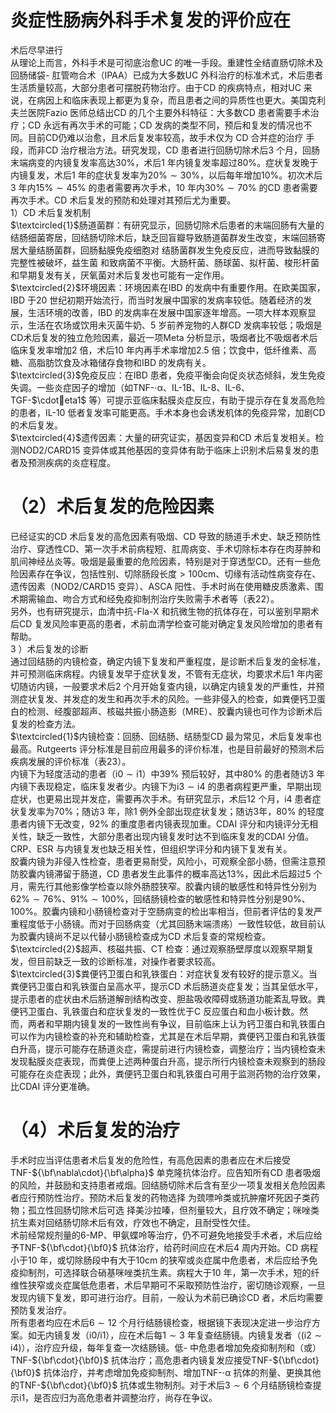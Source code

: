 # 炎症性肠病外科手术复发的评价应在  
术后尽早进行  
从理论上而言，外科手术是可彻底治愈UC 的唯一手段。重建性全结直肠切除术及回肠储袋- 肛管吻合术（IPAA）已成为大多数UC 外科治疗的标准术式，术后患者生活质量较高，大部分患者可摆脱药物治疗。由于CD 的疾病特点，相对UC 来说，在病因上和临床表现上都更为复杂，而且患者之间的异质性也更大。美国克利夫兰医院Fazio 医师总结出CD 的几个主要外科特征：大多数CD 患者需要手术治疗；CD 永远有再次手术的可能；CD 发病的类型不同，预后和复发的情况也不同。目前CD仍难以治愈，且术后复发率较高，故手术仅为 CD  合并症的治疗 手段，而非CD 治疗根治方法。研究发现，CD 患者进行回肠切除术后3 个月，回肠末端病变的内镜复发率高达$30\%$，术后1 年内镜复发率超过$80\%$。症状复发晚于内镜复发，术后1 年的症状复发率为$20\%\sim30\%$，以后每年增加$10\%$。初次术后3 年内$15\%\sim45\%$ 的患者需要再次手术，10 年内$30\%\sim70\%$ 的CD 患者需要再次手术。CD 术后复发的预防和处理对其预后尤为重要。  
1）CD 术后复发机制  
$\textcircled{1}$肠道菌群：有研究显示，回肠切除术后患者的末端回肠有大量的结肠细菌寄居，回结肠切除术后，缺乏回盲瓣导致肠道菌群发生改变，末端回肠寄居大量结肠菌群，回肠黏膜免疫细胞对 结肠菌群发生免疫反应，进而导致黏膜的完整性被破坏，益生菌 和致病菌不平衡。大肠杆菌、肠球菌、拟杆菌、梭形杆菌和早期复发有关，厌氧菌对术后复发也可能有一定作用。  
$\textcircled{2}$环境因素：环境因素在IBD 的发病中有重要作用。在欧美国家，IBD 于20 世纪初期开始流行，而当时发展中国家的发病率较低。随着经济的发展，生活环境的改善，IBD 的发病率在发展中国家逐年增高。一项大样本观察显示，生活在农场或饮用未灭菌牛奶、5 岁前养宠物的人群CD 发病率较低；吸烟是CD术后复发的独立危险因素，最近一项Meta 分析显示，吸烟者比不吸烟者术后临床复发率增加2 倍，术后10 年内再手术率增加2.5 倍；饮食中，低纤维素、高糖、高脂肪饮食及冰箱储存食物和IBD 的发病有关。  
$\textcircled{3}$免疫反应：在IBD 患者，免疫平衡会向促炎状态倾斜，发生免疫失调。一些炎症因子的增加（如TNF-$\cdot\upalpha$、IL-1B、IL-8、IL-6、TGF-$\cdoteta1$ 等）可提示亚临床黏膜炎症反应，有助于提示存在复发高危险的患者，IL-10 低者复发率可能更高。手术本身也会诱发机体的免疫异常，加剧CD 的术后复发。  
$\textcircled{4}$遗传因素：大量的研究证实，基因变异和CD 术后复发相关。检测NOD2/CARD15 变异体或其他基因的变异体有助于临床上识别术后易复发的患者及预测疾病的炎症程度。  
# （2）术后复发的危险因素  
已经证实的CD 术后复发的高危因素有吸烟、CD 导致的肠道手术史、缺乏预防性治疗、穿透性CD、第一次手术前病程短、肛周病变、手术切除标本存在肉芽肿和肌间神经丛炎等。吸烟是最重要的危险因素，特别是对于穿透型$\mathrm{CD}$。还有一些危险因素存在争议，包括性别、切除肠段长度$>100\mathrm{cm}$、切缘有活动性病变存在、遗传因素（NOD2/CARD15 变异）、ASCA 阳性、手术时尚在使用糖皮质激素、围术期需输血、吻合方式和经免疫抑制剂治疗失败需手术者等（表22）。  
另外，也有研究提示，血清中抗-Fla-X 和抗微生物的抗体存在，可以鉴别早期术后CD 复发风险率更高的患者，术前血清学检查可能对确定复发风险增加的患者有帮助。  
3 ）术后复发的诊断  
通过回结肠的内镜检查，确定内镜下复发和严重程度，是诊断术后复发的金标准，并可预测临床病程。内镜复发早于症状复发，不管有无症状，均要求术后1 年内密切随访内镜，一般要求术后2 个月开始复查内镜，以确定内镜复发的严重性，并预测症状复发、并发症的发生和再次手术的风险。一些非侵入的检查，如粪便钙卫蛋白的检测、经腹部超声、核磁共振小肠造影（MRE）、胶囊内镜也可作为诊断术后复发的检查方法。  
$\textcircled{1}$内镜检查：回肠、回结肠、结肠型CD 最为常见，术后复发率也最高。Rutgeerts 评分标准是目前应用最多的评价标准，也是目前最好的预测术后疾病发展的评价标准（表23）。  
内镜下为轻度活动的患者（$\mathrm{i}0\sim\mathrm{i}1$）中$39\%$ 预后较好，其中$80\%$ 的患者随访3 年内镜下表现稳定，临床复发者少。内镜下为$\mathrm{i}3\sim\mathrm{i}4$ 的患者病程更严重，早期出现症状，也更易出现并发症，需要再次手术。有研究显示，术后12 个月，i4 患者症状复发率为$70\%$；随访3 年，除1 例外全部出现症状复发；随访3年，$80\%$ 的轻度患者内镜下无改变，$92\%$ 的重度患者内镜表现加重。CDAI 评分和内镜评分无相关性，缺乏一致性，大部分患者出现内镜复发时达不到临床复发的CDAI 分值。CRP、ESR 与内镜复发也缺乏相关性，但组织学评分和内镜下复发有关。  
胶囊内镜为非侵入性检查，患者更易耐受，风险小，可观察全部小肠，但需注意预防胶囊内镜滞留于肠道，CD 患者发生此事件的概率高达$13\%$，因此术后超过5 个月，需先行其他影像学检查以除外肠腔狭窄。胶囊内镜的敏感性和特异性分别为 $62\%\sim76\%$、$91\%\sim100\%$，回结肠镜检查的敏感性和特异性分别是$90\%$、$100\%$。胶囊内镜和小肠镜检查对于空肠病变的检出率相当，但前者评估的复发严重程度低于小肠镜。而对于回肠病变（尤其回肠末端溃疡）一致性较低，故目前认为胶囊内镜尚不足以代替小肠镜检查成为CD 术后复查的常规检查。  
$\textcircled{2}$超声、核磁共振、CT 检查：通过观察肠壁厚度以观察早期复发，但目前缺乏一致的诊断标准，对操作者要求较高。  
$\textcircled{3}$粪便钙卫蛋白和乳铁蛋白：对症状复发有较好的提示意义。当粪便钙卫蛋白和乳铁蛋白呈高水平，提示CD 术后肠道炎症复发；当其呈低水平，提示患者的症状由术后肠道解剖结构改变、胆盐吸收障碍或肠道功能紊乱导致。粪便钙卫蛋白、乳铁蛋白和症状复发的一致性优于C 反应蛋白和血小板计数。然而，两者和早期内镜复发的一致性尚有争议，目前临床上认为钙卫蛋白和乳铁蛋白可以作为内镜检查的补充和辅助检查，尤其是在术后早期，粪便钙卫蛋白和乳铁蛋白升高，提示可能存在肠道炎症，需提前进行内镜检查，调整治疗；当内镜检查未发现黏膜炎症表现，而粪便上述两种蛋白升高，提示所行内镜检查未观察到的肠段可能存在炎症表现；此外，粪便钙卫蛋白和乳铁蛋白可用于监测药物的治疗效果，比CDAI 评分更准确。  
# （4）术后复发的治疗  
手术时应当评估患者术后复发的危险性，有高危因素的患者应在术后接受TNF-${\bf\nabla\cdot}{\bf\alpha}$ 单克隆抗体治疗。应告知所有CD 患者吸烟的风险，并鼓励和支持患者戒烟。回结肠切除术后含有至少一项复发相关危险因素者应行预防性治疗。预防术后复发的药物选择 为巯嘌呤类或抗肿瘤坏死因子类药物；孤立性回肠切除术后可选 择美沙拉嗪，但剂量较大，且疗效不确定；咪唑类抗生素对回结肠切除术后有效，疗效也不确定，且耐受性欠佳。  
术前经常规剂量的6-MP、甲氨蝶呤等治疗，仍不可避免地接受手术者，术后应给予TNF-${\bf\cdot}{\bf0}$ 抗体治疗，给药时间应在术后4 周内开始。CD 病程小于10 年，或切除肠段中有大于$10\mathrm{cm}$ 的狭窄或炎症属中危患者，术后应给予免疫抑制剂，可选择联合硝基咪唑类抗生素。病程大于10 年，第一次手术，短的纤维性狭窄或炎症属低危患者，术后早期可不采取预防性治疗，密切随诊观察，一旦发现内镜下复发，即可进行治疗。目前，一般认为术前已确诊CD 者，术后均需要预防复发治疗。  
所有患者均应在术后$6\sim12$ 个月行结肠镜检查，根据镜下表现决定进一步治疗方案。如无内镜复发（i0/i1），应在术后每$1\sim3$ 年复查结肠镜。内镜复发者（$(\mathrm{i}2\sim\mathrm{i}4)$），治疗应升级，每年复查一次结肠镜。低- 中危患者增加免疫抑制剂和（或）TNF-${\bf\cdot}{\bf0}$ 抗体治疗；高危患者内镜复发应接受TNF-${\bf\cdot}{\bf0}$ 抗体治疗，并考虑增加免疫抑制剂、增加TNF-$\cdot\upalpha$ 抗体的剂量、更换其他的TNF-${\bf\cdot}{\bf0}$ 抗体或生物制剂。对于术后$3\sim6$ 个月结肠镜检查提示i1，是否应归为高危患者并调整治疗，尚存在争议。  
